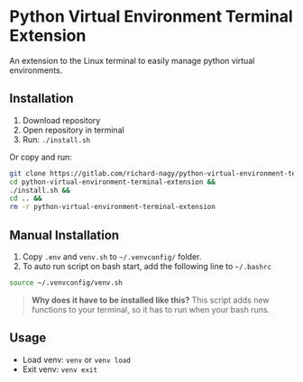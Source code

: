 # Python Virtual Environment Terminal Extension

An extension to the Linux terminal to easily manage python virtual environments.

## Installation

1. Download repository
2. Open repository in terminal
3. Run: `./install.sh`

Or copy and run:

```bash
git clone https://gitlab.com/richard-nagy/python-virtual-environment-terminal-extension &&
cd python-virtual-environment-terminal-extension &&
./install.sh &&
cd .. &&
rm -r python-virtual-environment-terminal-extension
```

## Manual Installation

1. Copy `.env` and `venv.sh` to `~/.venvconfig/` folder.
2. To auto run script on bash start, add the following line to `~/.bashrc`

```bash
source ~/.venvconfig/venv.sh
```

> **Why does it have to be installed like this?**
> This script adds new functions to your terminal, so it has to run when your bash runs.

## Usage

- Load venv: `venv` or `venv load`
- Exit venv: `venv exit`